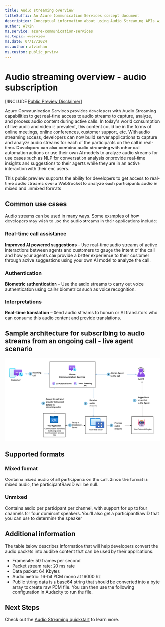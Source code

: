```yaml
---
title: Audio streaming overview
titleSuffix: An Azure Communication Services concept document
description: Conceptual information about using Audio Streaming APIs with Call Automation.
author: Alvin
ms.service: azure-communication-services
ms.topic: overview
ms.date: 07/17/2024
ms.author: alvinhan
ms.custom: public_prview
---
```


# Audio streaming overview - audio subscription

[!INCLUDE [Public Preview Disclaimer](../../includes/public-preview-include-document.md)]

Azure Communication Services provides developers with Audio Streaming capabilities to get real-time access to audio streams to capture, analyze, and process audio content during active calls. In today's world consumption of live audio and video is prevalent, this content could be in the forms of online meetings, online conferences, customer support, etc.  With audio streaming access, developers can now build server applications to capture and analyze audio streams for each of the participants on the call in real-time. Developers can also combine audio streaming with other call automation actions or use their own AI models to analyze audio streams for use cases such as NLP for conversation analysis or provide real-time insights and suggestions to their agents while they are in an active interaction with their end users. 

This public preview supports the ability for developers to get access to real-time audio streams over a WebSocket to analyze each participants audio in mixed and unmixed formats 

## Common use cases
Audio streams can be used in many ways. Some examples of how developers may wish to use the audio streams in their applications include:

### Real-time call assistance

**Improved AI powered suggestions** - Use real-time audio streams of active interactions between agents and customers to gauge the intent of the call and how your agents can provide a better experience to their customer through active suggestions using your own AI model to analyze the call.

### Authentication
**Biometric authentication** – Use the audio streams to carry out voice authentication using caller biometrics such as voice recognition.

### Interpretations
**Real-time translation** – Send audio streams to human or AI translators who can consume this audio content and provide translations.

## Sample architecture for subscribing to audio streams from an ongoing call - live agent scenario

[![Screenshot of architecture diagram for audio streaming.](./media/audio-streaming-diagram.png)](./media/audio-streaming-diagram#lightbox)

## Supported formats

### Mixed format
Contains mixed audio of all participants on the call. Since the format is mixed audio, the participantRawID will be null.
	
### Unmixed
Contains audio per participant per channel, with support for up to four channels for four dominant speakers. You'll also get a participantRawID that you can use to determine the speaker. 

## Additional information
The table below describes information that will help developers convert the audio packets into audible content that can be used by their applications.
- Framerate: 50 frames per second
- Packet stream rate: 20 ms rate
- Data packet: 64 Kbytes
- Audio metric: 16-bit PCM mono at 16000 hz
- Public string data is a base64 string that should be converted into a byte array to create raw PCM file. You can then use the following configuration in Audacity to run the file.

## Next Steps
Check out the [Audio Streaming quickstart](../../how-tos/call-automation/audio-streaming-quickstart.md) to learn more.
